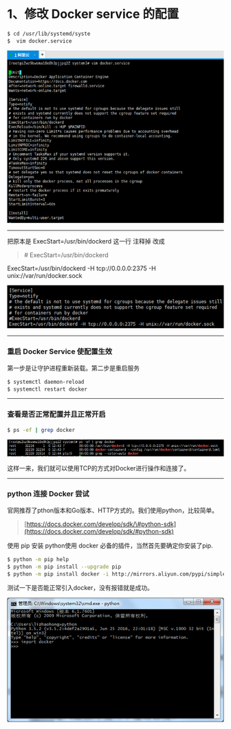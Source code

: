 # 1、修改 Docker service 的配置

```bash
$ cd /usr/lib/systemd/syste
$  vim docker.service
```

![](/assets/2131231import.png)

---

把原本是 ExecStart=/usr/bin/dockerd  这一行 注释掉 改成

> \# ExecStart=/usr/bin/dockerd

ExecStart=/usr/bin/dockerd -H tcp://0.0.0.0:2375 -H unix://var/run/docker.sock

![](/assets/15134123import.png)

---

### 重启 Docker Service 使配置生效

第一步是让守护进程重新装载。第二步是重启服务

```bash
$ systemctl daemon-reload
$ systemctl restart docker
```

---

### 查看是否正常配置并且正常开启

```bash
$ ps -ef | grep docker
```

![](/assets/231231251323import.png)

这样一来，我们就可以使用TCP的方式对Docker进行操作和连接了。

---

### python 连接 Docker 尝试

官网推荐了pthon版本和Go版本、HTTP方式的。我们使用python，比较简单。

> [https://docs.docker.com/develop/sdk/\#python-sdk](https://docs.docker.com/develop/sdk/#python-sdk)

使用 pip 安装 python使用 docker 必备的插件，当然首先要确定你安装了pip.

```bash
$ python -m pip help
$ python -m pip install --upgrade pip
$ python -m pip install docker -i http://mirrors.aliyun.com/pypi/simple/ --trusted-host mirrors.aliyun.com
```

测试一下是否能正常引入docker，没有报错就是成功。

![](/assets/123135134134import.png)

